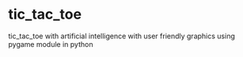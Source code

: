# tic_tac_toe
tic_tac_toe with artificial intelligence 
with user friendly graphics using pygame module in python
